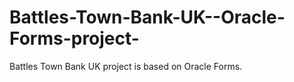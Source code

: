 Battles-Town-Bank-UK--Oracle-Forms-project-
===========================================

Battles Town Bank UK project is based on Oracle Forms.
